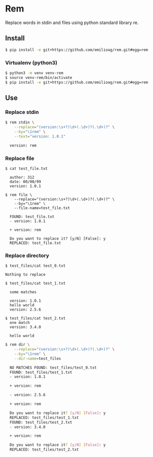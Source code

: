 # Rem

Replace words in stdin and files using python standard library re.

## Install

```bash
$ pip install -e git+https://github.com/emilioag/rem.git#egg=rem
```

### Virtualenv (python3)

```bash
$ python3 -m venv venv-rem
$ source venv-rem/bin/activate
$ pip install -e git+https://github.com/emilioag/rem.git#egg=rem
```


## Use

### Replace stdin

```bash
$ rem stdin \
    --replace="(version:\s+?)\d+(.\d+)?(.\d+)?" \
    --by="\1rem" \
    --text="version: 1.0.1"

  version: rem
```

### Replace file

```
$ cat test_file.txt

  author: 312
  date: 00/00/99
  version: 1.0.1
```

```
$ rem file \
    --replace="(version:\s+?)\d+(.\d+)?(.\d+)?" \
    --by="\1rem" \
    --file-name=test_file.txt

  FOUND: test_file.txt
  - version: 1.0.1

  + version: rem

  Do you want to replace it? [y/N] [False]: y
  REPLACED: test_file.txt
```

### Replace directory

```
$ test_files/cat test_0.txt

Nothing to replace

$ test_files/cat test_1.txt

  some matches

  version: 1.0.1
  hello world
  version: 2.5.6

$ test_files/cat test_2.txt
  one match
  version: 3.4.0

  hello world
```


```bash
$ rem dir \
    --replace="(version:\s+?)\d+(.\d+)?(.\d+)?" \
    --by="\1rem" \
    --dir-name=test_files

  NO MATCHES FOUND: test_files/test_0.txt
  FOUND: test_files/test_1.txt
  - version: 1.0.1

  + version: rem

  - version: 2.5.6

  + version: rem

  Do you want to replace it? [y/N] [False]: y
  REPLACED: test_files/test_1.txt
  FOUND: test_files/test_2.txt
  - version: 3.4.0

  + version: rem

  Do you want to replace it? [y/N] [False]: y
  REPLACED: test_files/test_2.txt
```